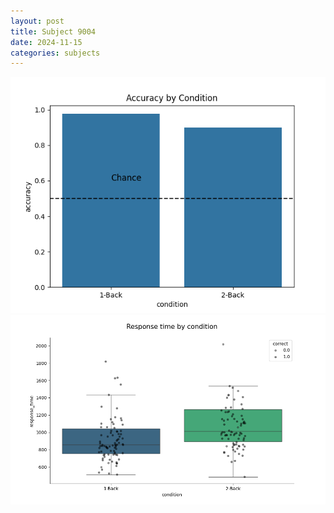 ```yaml
---
layout: post
title: Subject 9004
date: 2024-11-15
categories: subjects
---
```


![](data/9004/run-18/9004_ATS_acc.png)
![](data/9004/run-18/9004_ATS_rt.png)
